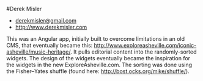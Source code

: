 #Derek Misler
- derekmisler@gmail.com
- http://www.derekmisler.com

This was an Angular app, initially built to overcome limitations in an old CMS, that eventually became this: http://www.exploreasheville.com/iconic-asheville/music-heritage/. It pulls editorial content into the randomly-sorted widgets. The design of the widgets eventually became the inspiration for the widgets in the new ExploreAsheville.com. The sorting was done using the Fisher–Yates shuffle (found here: http://bost.ocks.org/mike/shuffle/).